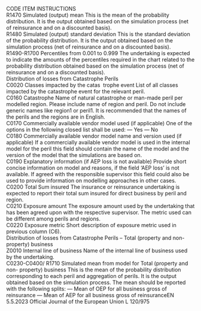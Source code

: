  
CODE  ITEM  INSTRUCTIONS  
R1470  Simulated (output) mean  This is the mean of the probability distribution. It is the output obtained based on 
the simulation process (net of reinsurance and on a discounted basis).  
R1480  Simulated (output) standard 
deviation  This is the standard deviation of the probability distribution. It is the output 
obtained based on the simulation process (net of reinsurance and on a discounted 
basis).  
R1490-R1700  Percentiles from 0.001 to 
0.999  The undertaking is expected to indicate the amounts of the percentiles required in 
the chart related to the probability distribution obtained based on the simulation 
process (net of reinsurance and on a discounted basis).  
Distribution of losses from Catastrophe Perils  
C0020  Classes impacted by the catas ­
trophe event  List of all classes impacted by the catastrophe event for the relevant peril.  
C0160  Catastrophe  Name of natural catastrophe or man-made peril per modelled region. Please 
include name of region and peril. Do not include generic names like region1 
or peril1. It is recommended that the names of the perils and the regions are 
in English.  
C0170  Commercially available vendor 
model used (if applicable)  One of the options in the following closed list shall be used: 
— Yes 
— No  
C0180  Commercially available vendor 
model name and version used 
(if applicable)  If a commercially available vendor model is used in the internal model for the 
peril this field should contain the name of the model and the version of the model 
that the simulations are based on.  
C0190  Explanatory information (if 
AEP loss is not available)  Provide short concise information on model and reasons, if the field ‘AEP loss’ is 
not available. If agreed with the responsible supervisor this field could also be 
used to provide information on modelling approaches in other cases.  
C0200  Total Sum insured  The insurance or reinsurance undertaking is expected to report their total sum 
insured for direct business by peril and region.  
C0210  Exposure amount  The exposure amount used by the undertaking that has been agreed upon with 
the respective supervisor. The metric used can be different among perils and 
regions.  
C0220  Exposure metric  Short description of exposure metric used in previous column (C6).  
Distribution of losses from Catastrophe Perils – Total (property and non-property) business  
Z0010  Internal line of business  Name of the internal line of business used by the undertaking.  
C0230-C0400/ 
R1710  Simulated mean from model 
for Total (property and non- 
property) business  This is the mean of the probability distribution corresponding to each peril and 
aggregation of perils. It is the output obtained based on the simulation process. 
The mean should be reported with the following splits: 
— Mean of OEP for all business gross of reinsurance 
— Mean of AEP for all business gross of reinsuranceEN  5.5.2023 Official Journal of the European Union L 120/975